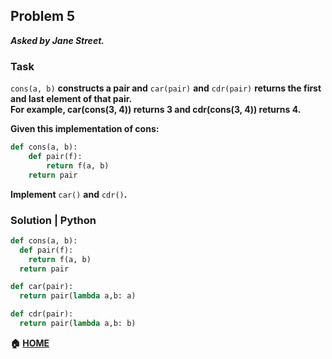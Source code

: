 ## Problem 5
***Asked by Jane Street.***
### Task
`cons(a, b)` **constructs a pair and** `car(pair)` **and** `cdr(pair)` **returns the first and last element of that pair.**  
**For example, car(cons(3, 4)) returns 3 and cdr(cons(3, 4)) returns 4.**

**Given this implementation of cons:**
```python
def cons(a, b):
    def pair(f):
        return f(a, b)
    return pair
```
**Implement** `car()` **and** `cdr()`**.**

### Solution | Python
```python
def cons(a, b):
  def pair(f):
    return f(a, b)
  return pair

def car(pair):
  return pair(lambda a,b: a)

def cdr(pair):
  return pair(lambda a,b: b)
```

**:house: [HOME](https://github.com/theInvincible/Daily-Coding-Problem/)**
